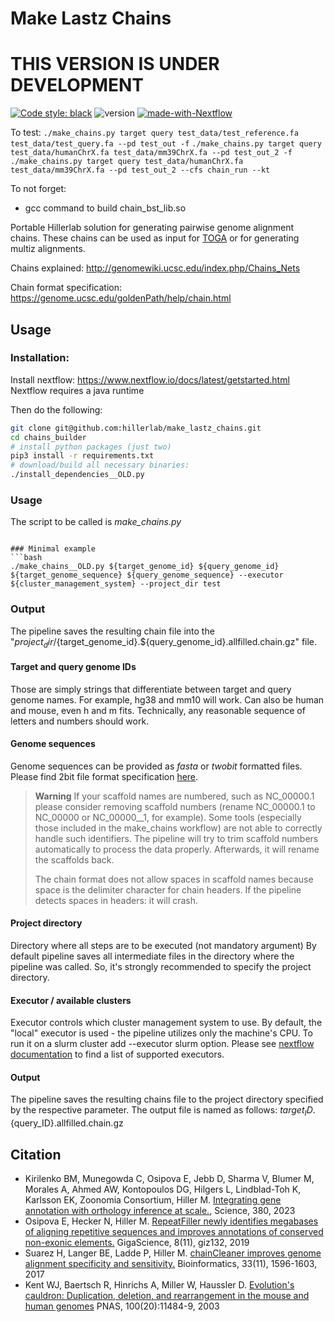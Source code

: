 # Make Lastz Chains
# THIS VERSION IS UNDER DEVELOPMENT

[![Code style: black](https://img.shields.io/badge/code%20style-black-000000.svg)](https://github.com/psf/black)
![version](https://img.shields.io/badge/version-0.0.1-blue)
[![made-with-Nextflow](https://img.shields.io/badge/Made%20with-Nextflow-23aa62.svg)](https://www.nextflow.io/)

To test:
`./make_chains.py target query test_data/test_reference.fa test_data/test_query.fa --pd test_out -f`
`./make_chains.py target query test_data/humanChrX.fa test_data/mm39ChrX.fa --pd test_out_2 -f`
`./make_chains.py target query test_data/humanChrX.fa test_data/mm39ChrX.fa --pd test_out_2 --cfs chain_run --kt`

To not forget:

- gcc command to build chain_bst_lib.so

Portable Hillerlab solution for generating pairwise genome alignment chains.
These chains can be used as input for [TOGA](https://github.com/hillerlab/TOGA) or for generating multiz alignments.

Chains explained:
http://genomewiki.ucsc.edu/index.php/Chains_Nets

Chain format specification:
https://genome.ucsc.edu/goldenPath/help/chain.html

## Usage

### Installation:

Install nextflow:
https://www.nextflow.io/docs/latest/getstarted.html
Nextflow requires a java runtime

Then do the following:

```bash
git clone git@github.com:hillerlab/make_lastz_chains.git
cd chains_builder
# install python packages (just two)
pip3 install -r requirements.txt
# download/build all necessary binaries: 
./install_dependencies__OLD.py
```

### Usage

The script to be called is *make_chains.py*

```

### Minimal example
```bash
./make_chains__OLD.py ${target_genome_id} ${query_genome_id} ${target_genome_sequence} ${query_genome_sequence} --executor ${cluster_management_system} --project_dir test
 ```

### Output

The pipeline saves the resulting chain file into the "${project_dir}/${target_genome_id}.${query_genome_id}.allfilled.chain.gz" file.

#### Target and query genome IDs

Those are simply strings that differentiate between target and query genome names.
For example, hg38 and mm10 will work.
Can also be human and mouse, even h and m fits.
Technically, any reasonable sequence of letters and numbers should work.

#### Genome sequences

Genome sequences can be provided as *fasta* or *twobit* formatted files.
Please find 2bit file format specification [here](https://genome.ucsc.edu/FAQ/FAQformat.html#format7).

> **Warning**
> If your scaffold names are numbered, such as NC_00000.1 please consider removing scaffold numbers (rename NC_00000.1 to NC_00000 or NC_00000__1, for example). Some tools (especially those included in the make_chains workflow) are not able to correctly handle such identifiers.
> The pipeline will try to trim scaffold numbers automatically to process the data properly.
> Afterwards, it will rename the scaffolds back.
>
> The chain format does not allow spaces in scaffold names because space is the delimiter character for chain headers.
> If the pipeline detects spaces in headers: it will crash.

#### Project directory

Directory where all steps are to be executed (not mandatory argument)
By default pipeline saves all intermediate files in the directory where the pipeline was called.
So, it's strongly recommended to specify the project directory.

#### Executor / available clusters

Executor controls which cluster management system to use.
By default, the "local" executor is used - the pipeline utilizes only the machine's CPU.
To run it on a slurm cluster add --executor slurm option.
Please see [nextflow documentation](https://www.nextflow.io/docs/latest/executor.html) to find a list of supported executors.

#### Output
The pipeline saves the resulting chains file to the project directory specified by the respective parameter.
The output file is named as follows: ${target_ID}.${query_ID}.allfilled.chain.gz

## Citation

- Kirilenko BM, Munegowda C, Osipova E, Jebb D, Sharma V, Blumer M, Morales A, Ahmed AW, Kontopoulos DG, Hilgers L, Lindblad-Toh K, Karlsson EK, Zoonomia Consortium, Hiller M. [Integrating gene annotation with orthology inference at scale.](https://www.science.org/stoken/author-tokens/ST-1161/full), Science, 380, 2023 
- Osipova E, Hecker N, Hiller M. [RepeatFiller newly identifies megabases of aligning repetitive sequences and improves annotations of conserved non-exonic elements.](https://academic.oup.com/gigascience/article/8/11/giz132/5631861) GigaScience, 8(11), giz132, 2019
- Suarez H, Langer BE, Ladde P, Hiller M. [chainCleaner improves genome alignment specificity and sensitivity.](https://academic.oup.com/bioinformatics/article/33/11/1596/2929344) Bioinformatics, 33(11), 1596-1603, 2017
- Kent WJ, Baertsch R, Hinrichs A, Miller W, Haussler D. [Evolution's cauldron: Duplication, deletion, and rearrangement in the mouse and human genomes](https://www.pnas.org/doi/10.1073/pnas.1932072100) PNAS, 100(20):11484-9, 2003
